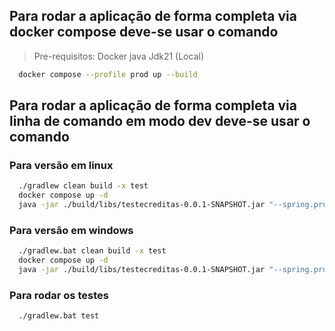 ## Para rodar a aplicação de forma completa via docker compose deve-se usar o comando

> Pre-requisitos:
> Docker
> java Jdk21 (Local)

```bash 
  docker compose --profile prod up --build 
```
##

## Para rodar a aplicação de forma completa via linha de comando em modo dev deve-se usar o comando

### Para versão em linux
```bash 
  ./gradlew clean build -x test
  docker compose up -d
  java -jar ./build/libs/testecreditas-0.0.1-SNAPSHOT.jar "--spring.profiles.active=dev"
```


### Para versão em windows
```bash 
  ./gradlew.bat clean build -x test
  docker compose up -d
  java -jar ./build/libs/testecreditas-0.0.1-SNAPSHOT.jar "--spring.profiles.active=dev"
```

### Para rodar os testes 
```bash 
  ./gradlew.bat test
```



